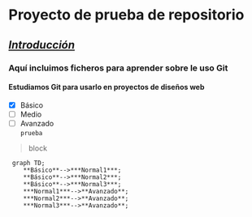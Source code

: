 # **Proyecto de prueba de repositorio**
## ***<ins>Introducción</ins>***
### Aquí incluimos ficheros para aprender sobre le uso Git
#### Estudiamos Git para usarlo en proyectos de diseños web
- [x] Básico  
- [ ] Medio 
- [ ] Avanzado  
`prueba`
> block
```mermaid
 graph TD;
    **Básico**-->***Normal1***;
    **Básico**-->***Normal2***;
    **Básico**-->***Normal3***;
    ***Normal1***-->**Avanzado**;
    ***Normal2***-->**Avanzado**;
    ***Normal3***-->**Avanzado**;
```
